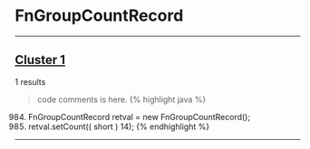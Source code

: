 # FnGroupCountRecord

***

## [Cluster 1](./1)
1 results
> code comments is here.
{% highlight java %}
984. FnGroupCountRecord retval = new FnGroupCountRecord();
986. retval.setCount(( short ) 14);
{% endhighlight %}

***

